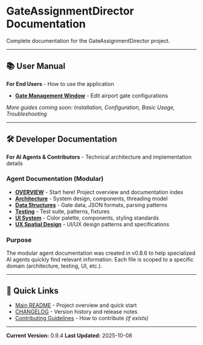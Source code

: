 # GateAssignmentDirector Documentation

Complete documentation for the GateAssignmentDirector project.

---

## 📚 User Manual

**For End Users** - How to use the application

- **[Gate Management Window](user-manual/gate-management-window.md)** - Edit airport gate configurations

*More guides coming soon: Installation, Configuration, Basic Usage, Troubleshooting*

---

## 🛠️ Developer Documentation

**For AI Agents & Contributors** - Technical architecture and implementation details

### Agent Documentation (Modular)

- **[OVERVIEW](agents/OVERVIEW.md)** - Start here! Project overview and documentation index
- **[Architecture](agents/architecture.md)** - System design, components, threading model
- **[Data Structures](agents/data-structures.md)** - Gate data, JSON formats, parsing patterns
- **[Testing](agents/testing.md)** - Test suite, patterns, fixtures
- **[UI System](agents/ui-system.md)** - Color palette, components, styling standards
- **[UX Spatial Design](agents/ux-spatial-agent-spec.md)** - UI/UX design patterns and specifications

### Purpose

The modular agent documentation was created in v0.8.6 to help specialized AI agents quickly find relevant information. Each file is scoped to a specific domain (architecture, testing, UI, etc.).

---

## 🔗 Quick Links

- [Main README](../README.md) - Project overview and quick start
- [CHANGELOG](../CHANGELOG.md) - Version history and release notes
- [Contributing Guidelines](../CONTRIBUTING.md) - How to contribute *(if exists)*

---

**Current Version:** 0.9.4
**Last Updated:** 2025-10-08
